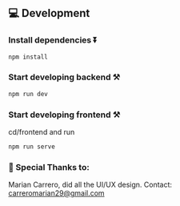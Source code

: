 ## 💻 Development

### Install dependencies ⏬

```bash
npm install
```

### Start developing backend ⚒️

```bash
npm run dev
```

### Start developing frontend ⚒️
cd/frontend and run
```bash
npm run serve
```

### 🎉 Special Thanks to:
Marian Carrero, did all the UI/UX design.
Contact: carreromarian29@gmail.com